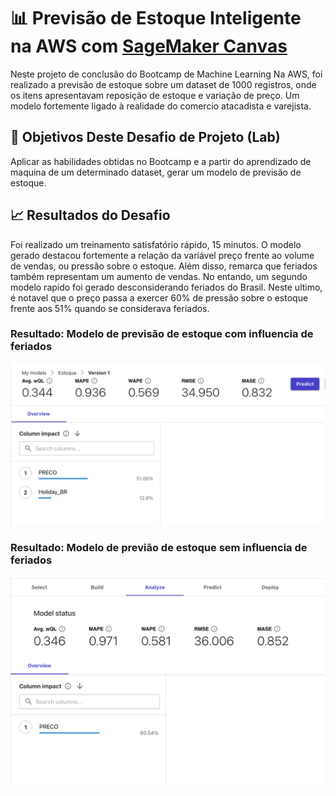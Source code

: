 # 📊 Previsão de Estoque Inteligente na AWS com [SageMaker Canvas](https://aws.amazon.com/pt/sagemaker/canvas/)

Neste projeto de conclusão do Bootcamp de Machine Learning Na AWS, foi realizado a previsão de estoque sobre um dataset de 1000 registros, onde os itens apresentavam reposição de estoque e variação de preço. Um modelo fortemente ligado à realidade do comercio atacadista e varejista. 

## 🎯 Objetivos Deste Desafio de Projeto (Lab)

Aplicar as habilidades obtidas no Bootcamp e a partir do aprendizado de maquina de um determinado dataset, gerar um modelo de previsão de estoque.

## 📈 Resultados do Desafio

Foi realizado um treinamento satisfatório rápido, 15 minutos. O modelo gerado destacou fortemente a relação da variável preço frente ao volume de vendas, ou pressão sobre o estoque. Além disso, remarca que feriados também representam um aumento de vendas. No entando, um segundo modelo rapido foi gerado desconsiderando feriados do Brasil. Neste ultimo, é notavel que o preço passa a exercer 60% de pressão sobre o estoque frente aos 51% quando se considerava feriados.

### Resultado: Modelo de previsão de estoque com influencia de feriados
![Modelo de previsão de estoque com influencia de feriados.](image.png)

### Resultado: Modelo de previão de estoque sem influencia de feriados
![Modelo de previsão de estoque sem influencia de feriados.](image-1.png)
